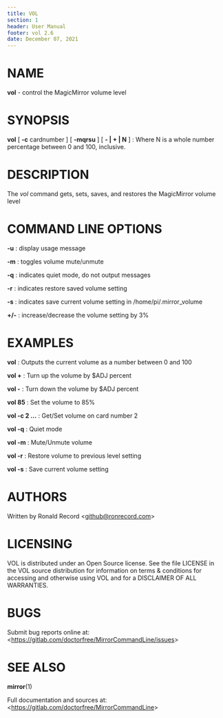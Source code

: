 ```yaml
---
title: VOL
section: 1
header: User Manual
footer: vol 2.6
date: December 07, 2021
---
```

# NAME
**vol** - control the MagicMirror volume level

# SYNOPSIS
**vol** [ **-c** cardnumber ] [ **-mqrsu** ] [ **- | + | N** ]
: Where N is a whole number percentage between 0 and 100, inclusive.

# DESCRIPTION
The *vol* command gets, sets, saves, and restores the MagicMirror volume level

# COMMAND LINE OPTIONS
**-u**
: display usage message

**-m**
: toggles volume mute/unmute

**-q**
: indicates quiet mode, do not output messages

**-r**
: indicates restore saved volume setting

**-s**
: indicates save current volume setting in /home/pi/.mirror_volume

**+/-**
: increase/decrease the volume setting by 3%

# EXAMPLES
**vol**
: Outputs the current volume as a number between 0 and 100

**vol +**
: Turn up the volume by $ADJ percent

**vol -**
: Turn down the volume by $ADJ percent

**vol 85**
: Set the volume to 85%

**vol -c 2 ...**
: Get/Set volume on card number 2

**vol -q**
: Quiet mode

**vol -m**
: Mute/Unmute volume

**vol -r**
: Restore volume to previous level setting

**vol -s**
: Save current volume setting

# AUTHORS
Written by Ronald Record &lt;github@ronrecord.com&gt;

# LICENSING
VOL is distributed under an Open Source license.
See the file LICENSE in the VOL source distribution
for information on terms &amp; conditions for accessing and
otherwise using VOL and for a DISCLAIMER OF ALL WARRANTIES.

# BUGS
Submit bug reports online at: &lt;https://gitlab.com/doctorfree/MirrorCommandLine/issues&gt;

# SEE ALSO
**mirror**(1)

Full documentation and sources at: &lt;https://gitlab.com/doctorfree/MirrorCommandLine&gt;

